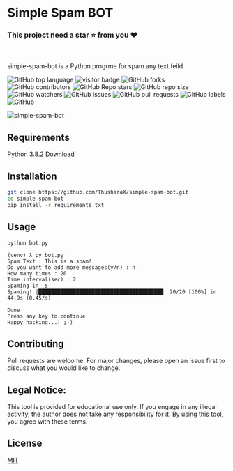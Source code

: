 # Simple Spam BOT

### This project need a **star** ⭐ from you ♥
<br>

simple-spam-bot is a Python progrme for spam any text feild

![GitHub top language](https://img.shields.io/github/languages/top/ThusharaX/simple-spam-bot)
![visitor badge](https://visitor-badge.glitch.me/badge?page_id=ThusharaX.simple-spam-bot)
![GitHub forks](https://img.shields.io/github/forks/ThusharaX/simple-spam-bot?style=social)
![GitHub contributors](https://img.shields.io/github/contributors/ThusharaX/simple-spam-bot)
![GitHub Repo stars](https://img.shields.io/github/stars/ThusharaX/simple-spam-bot?style=social)
![GitHub repo size](https://img.shields.io/github/repo-size/ThusharaX/simple-spam-bot)
![GitHub watchers](https://img.shields.io/github/watchers/ThusharaX/simple-spam-bot?style=social)
![GitHub issues](https://img.shields.io/github/issues/ThusharaX/simple-spam-bot)
![GitHub pull requests](https://img.shields.io/github/issues-pr/ThusharaX/simple-spam-bot)
![GitHub labels](https://img.shields.io/github/labels/ThusharaX/simple-spam-bot/help%20wanted)
![GitHub](https://img.shields.io/github/license/ThusharaX/simple-spam-bot)

![simple-spam-bot](https://socialify.git.ci/ThusharaX/simple-spam-bot/image?description=1&forks=1&language=1&owner=1&pattern=Circuit%20Board&stargazers=1&theme=Dark)

## Requirements

Python 3.8.2
[Download](https://www.python.org/downloads/release/python-382/)

## Installation

```bash
git clone https://github.com/ThusharaX/simple-spam-bot.git
cd simple-spam-bot
pip install -r requirements.txt

```
## Usage

```bash
python bot.py
```

```
(venv) λ py bot.py
Spam Text : This is a spam!
Do you want to add more messages(y/n) : n
How many times : 20
Time interval(sec) : 2
Spaming in  5
Spaming! |████████████████████████████████████████| 20/20 [100%] in 44.9s (0.45/s)

Done
Press any key to continue
Happy hacking...! ;-)
```

## Contributing
Pull requests are welcome. For major changes, please open an issue first to discuss what you would like to change.


## Legal Notice:
This tool is provided for educational use only. If you engage in any illegal activity, the author does not take any responsibility for it. By using this tool, you agree with these terms.

## License
[MIT](https://choosealicense.com/licenses/mit/)
